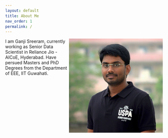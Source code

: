 ```yaml
---
layout: default
title: About Me
nav_order: 1
permalink: /
---
```





<img align="right" src="pic.jpeg" width="300">


I am Ganji Sreeram, currently working as Senior Data Scientist in Reliance Jio - AICoE, Hyderabad. Have persued Masters and PhD Degrees from the Department of EEE, IIT Guwahati.

